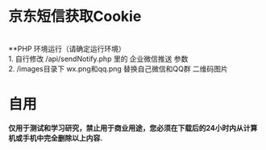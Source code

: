 # 京东短信获取Cookie

<br/>
**PHP 环境运行（请确定运行环境）
<br/>
1. 自行修改 /api/sendNotify.php 里的 企业微信推送 参数</br>
2. /images目录下 wx.png和qq.png 替换自己微信和QQ群 二维码图片

# 自用
**仅用于测试和学习研究，禁止用于商业用途，您必须在下载后的24小时内从计算机或手机中完全删除以上内容.**  </br>
